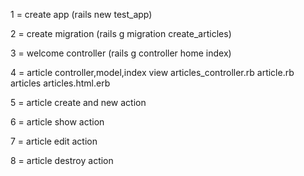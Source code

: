 
 1 = create app  (rails new test_app)

 2 = create migration (rails g migration create_articles)

 3 = welcome controller (rails g controller home index)

 4 = article controller,model,index view
     articles_controller.rb
     article.rb
     articles articles.html.erb

5 = article create and new action

6 = article show action

7 = article edit action

8 = article destroy action